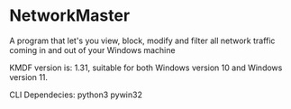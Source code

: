 # NetworkMaster
A program that let's you view, block, modify and filter all network traffic coming in and out of your Windows machine

KMDF version is: 1.31, suitable for both Windows version 10 and Windows version 11.

CLI Dependecies:
python3
pywin32

